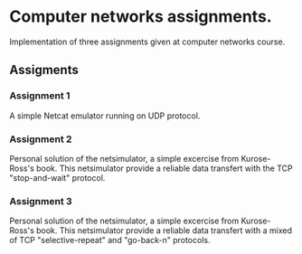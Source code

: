 # Computer networks assignments.

Implementation of three assignments given at computer networks course.

## Assigments

### Assignment 1
A simple Netcat emulator running on UDP protocol.

### Assignment 2
Personal solution of the netsimulator, a simple excercise from Kurose-Ross's book.
This netsimulator provide a reliable data transfert with the TCP "stop-and-wait" protocol.

### Assignment 3
Personal solution of the netsimulator, a simple excercise from Kurose-Ross's book.
This netsimulator provide a reliable data transfert with a mixed of TCP "selective-repeat" and "go-back-n" protocols.


